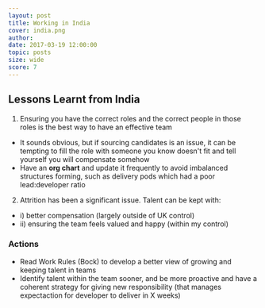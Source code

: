 ```yaml
---
layout: post
title: Working in India
cover: india.png
author:
date: 2017-03-19 12:00:00
topic: posts
size: wide
score: 7
---
```


## Lessons Learnt from India

1. Ensuring you have the correct roles and the correct people in those roles is the best way to have an effective team
- It sounds obvious, but if sourcing candidates is an issue, it can be tempting to fill the role with someone you know doesn't fit and tell yourself you will compensate somehow
- Have an **org chart** and update it frequently to avoid imbalanced structures forming, such as delivery pods which had a poor lead:developer ratio

2. Attrition has been a significant issue. Talent can be kept with:
- i) better compensation (largely outside of UK control) 
- ii) ensuring the team feels valued and happy (within my control)


### Actions
- Read Work Rules (Bock) to develop a better view of growing and keeping talent in teams
- Identify talent within the team sooner, and be more proactive and have a coherent strategy for giving new responsibility (that manages expectaction for developer to deliver in X weeks)
